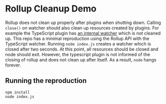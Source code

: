# Rollup Cleanup Demo

Rollup does not clean up properly after plugins when shutting down. Calling
`close()` on watcher should also clean up resources created by plugins. For
example the TypeScript plugin has [an internal watcher](https://github.com/rollup/plugins/blob/366380eb33c31957fa80dd1df9d4cec8477294c2/packages/typescript/src/index.ts#L33) which is not cleaned up.
This repo has a minimal reproduction using the Rollup API with the TypeScript
watcher. Running `node index.js` creates a watcher which is closed after two
seconds. At this point, all resources should be closed and node should exit.
However, the typescript plugin is not informed of the closing of rollup and
does not clean up after itself. As a result, `node` hangs forever.

## Running the reproduction

```
npm install
node index.js
```
